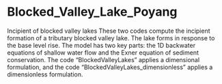# Blocked_Valley_Lake_Poyang
Incipient of blocked valley lakes
These two codes compute the incipient formation of a tributary blocked valley lake. The lake forms in response to the base level rise. The model has two key parts: the 1D backwater equations of shallow water flow and the Exner equation of sediment conservation. The code “BlockedValleyLakes” applies a dimensional formulation, and the code “BlockedValleyLakes_dimensionless” applies a dimensionless formulation.
